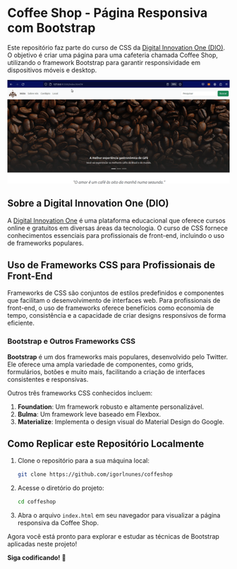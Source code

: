 # Coffee Shop - Página Responsiva com Bootstrap

Este repositório faz parte do curso de CSS da [Digital Innovation One (DIO)](https://www.dio.me/). O objetivo é criar uma página para uma cafeteria chamada Coffee Shop, utilizando o framework Bootstrap para garantir responsividade em dispositivos móveis e desktop.

![Coffee Shop](./assets/images/coffee-shop.gif)

## Sobre a Digital Innovation One (DIO)

A [Digital Innovation One](https://www.dio.me/) é uma plataforma educacional que oferece cursos online e gratuitos em diversas áreas da tecnologia. O curso de CSS fornece conhecimentos essenciais para profissionais de front-end, incluindo o uso de frameworks populares.

## Uso de Frameworks CSS para Profissionais de Front-End

Frameworks de CSS são conjuntos de estilos predefinidos e componentes que facilitam o desenvolvimento de interfaces web. Para profissionais de front-end, o uso de frameworks oferece benefícios como economia de tempo, consistência e a capacidade de criar designs responsivos de forma eficiente.

### Bootstrap e Outros Frameworks CSS

**Bootstrap** é um dos frameworks mais populares, desenvolvido pelo Twitter. Ele oferece uma ampla variedade de componentes, como grids, formulários, botões e muito mais, facilitando a criação de interfaces consistentes e responsivas.

Outros três frameworks CSS conhecidos incluem:

1. **Foundation**: Um framework robusto e altamente personalizável.
2. **Bulma**: Um framework leve baseado em Flexbox.
3. **Materialize**: Implementa o design visual do Material Design do Google.

## Como Replicar este Repositório Localmente

1. Clone o repositório para a sua máquina local:

    ```bash
    git clone https://github.com/igorlnunes/coffeshop
    ```

2. Acesse o diretório do projeto:

    ```bash
    cd coffeshop
    ```

3. Abra o arquivo `index.html` em seu navegador para visualizar a página responsiva da Coffee Shop.

Agora você está pronto para explorar e estudar as técnicas de Bootstrap aplicadas neste projeto!

**Siga codificando!** 🚀